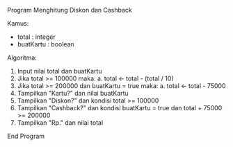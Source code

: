 Program Menghitung Diskon dan Cashback

Kamus:
- total : integer
- buatKartu : boolean

Algoritma:
1. Input nilai total dan buatKartu
2. Jika total >= 100000 maka:
     a. total ← total - (total / 10)
3. Jika total >= 200000 dan buatKartu = true maka:
     a. total ← total - 75000
4. Tampilkan "Kartu?" dan nilai buatKartu
5. Tampilkan "Diskon?" dan kondisi total >= 100000
6. Tampilkan "Cashback?" dan kondisi buatKartu = true dan total + 75000 >= 200000
7. Tampilkan "Rp." dan nilai total

End Program